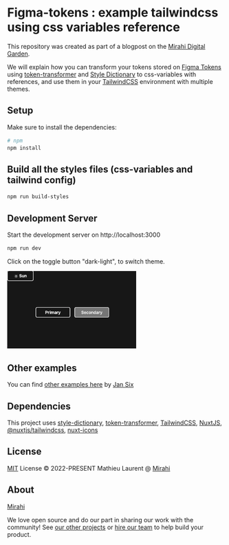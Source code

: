 # Figma-tokens : example tailwindcss using css variables reference

This repository was created as part of a blogpost on the [Mirahi Digital Garden](https://garden.mirahi.io/how-to-use-the-color-tokens-from-your-design-system-directly-in-tailwind-css/).

We will explain how you can transform your tokens stored on [Figma Tokens](https://github.com/six7/figma-tokens) using [token-transformer](https://github.com/six7/figma-tokens/tree/main/token-transformer) and [Style Dictionary](https://github.com/amzn/style-dictionary) to css-variables with references, and use them in your [TailwindCSS](https://github.com/tailwindlabs/tailwindcss) environment with multiple themes.

## Setup

Make sure to install the dependencies:

```bash
# npm
npm install
```

## Build all the styles files (css-variables and tailwind config)

```bash
npm run build-styles
```

## Development Server

Start the development server on http://localhost:3000

```bash
npm run dev
```

Click on the toggle button "dark-light", to switch theme.

<img style="width: 300px" src="assets/images/light-dark.gif" />

## Other examples

You can find [other examples here](https://github.com/six7/figma-tokens-examples) by [Jan Six](https://twitter.com/six7)

## Dependencies

This project uses [style-dictionary](https://github.com/amzn/style-dictionary), [token-transformer](https://github.com/six7/figma-tokens/tree/main/token-transformer), [TailwindCSS](https://github.com/tailwindlabs/tailwindcss), [NuxtJS](https://github.com/nuxt/framework), [@nuxtjs/tailwindcss](https://github.com/nuxt-modules/tailwindcss), [nuxt-icons](https://github.com/nuxt-modules/icon)

## License

[MIT](./LICENSE) License &copy; 2022-PRESENT Mathieu Laurent @ [Mirahi](https://github.com/mirahi-io)

## About

[Mirahi](https://mirahi.io)

We love open source and do our part in sharing our work with the community!
See [our other projects](ttps://github.com/mirahi-io) or [hire our team](https://mirahi.io) to help build your product.
